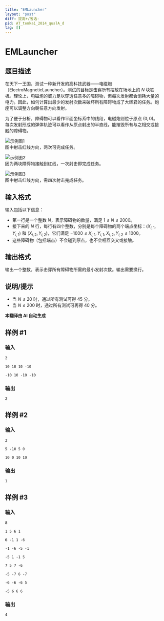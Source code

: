 ```yaml
---
title: "EMLauncher"
layout: "post"
diff: 提高+/省选-
pid: AT_tenka1_2014_qualA_d
tag: []
---
```


# EMLauncher

## 题目描述

在天下一王国，测试一种新开发的高科技武器——电磁炮（ElectroMagneticLauncher）。测试的目标是击穿所有摆放在场地上的 $N$ 块铁板。理论上，电磁炮的威力足以穿透任意多的障碍物，但每次发射都会消耗大量的电力。因此，如何计算出最少的发射次数来破坏所有障碍物成了大辉君的任务。炮座可以调整方向朝任意方向发射。

为了便于分析，障碍物可以看作平面坐标系中的线段，电磁炮则位于原点 $(0, 0)$。每次发射形成的弹体轨迹可以看作从原点射出的半直线，能摧毁所有与之相交或接触的障碍物。

![示例图1](https://cdn.luogu.com.cn/upload/vjudge_pic/AT_tenka1_2014_qualA_d/6a5ff3641aef0d30c564cd709021ee34455ab3c1.png)    
图中射击红线方向，两次可完成任务。  

![示例图2](https://cdn.luogu.com.cn/upload/vjudge_pic/AT_tenka1_2014_qualA_d/0ccec9447ed19fe00a3e6c343d2930518e7cbe3e.png)  
因为两块障碍物接触到红线，一次射击即完成任务。

![示例图3](https://cdn.luogu.com.cn/upload/vjudge_pic/AT_tenka1_2014_qualA_d/385613489f79ded586b561a6d78091e64651687e.png)  
图中射击红线方向，需四次射击完成任务。

## 输入格式

输入包括以下信息：

- 第一行是一个整数 $N$，表示障碍物的数量，满足 $1 \leq N \leq 2000$。
- 接下来的 $N$ 行，每行有四个整数，分别是每个障碍物的两个端点坐标：$(X_{i,1}, Y_{i,1})$ 和 $(X_{i,2}, Y_{i,2})$，它们满足 $-1000 \leq X_{i,1}, Y_{i,1}, X_{i,2}, Y_{i,2} \leq 1000$。
- 这些障碍物（包括端点）不会碰到原点，也不会相互交叉或接触。

## 输出格式

输出一个整数，表示击穿所有障碍物所需的最小发射次数。输出需要换行。

## 说明/提示

- 当 $N \leq 20$ 时，通过所有测试可得 $45$ 分。
- 当 $N \leq 200$ 时，通过所有测试可再得 $40$ 分。

 **本翻译由 AI 自动生成**

## 样例 #1

### 输入

```
2
10 10 10 -10
-10 10 -10 -10
```

### 输出

```
2
```

## 样例 #2

### 输入

```
2
5 -10 5 0
10 0 10 10
```

### 输出

```
1
```

## 样例 #3

### 输入

```
8
1 5 6 1
6 -1 1 -6
-1 -6 -5 -1
-5 1 -1 5
7 5 7 -6
-5 -7 6 -7
-6 -6 -6 5
-5 6 6 6
```

### 输出

```
4
```

